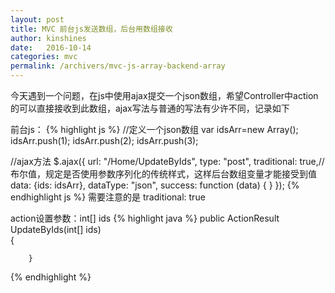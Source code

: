 ```yaml
---
layout: post
title: MVC 前台js发送数组，后台用数组接收
author: kinshines
date:   2016-10-14
categories: mvc
permalink: /archivers/mvc-js-array-backend-array
---
```


<p class="lead">今天遇到一个问题，在js中使用ajax提交一个json数组，希望Controller中action的可以直接接收到此数组，ajax写法与普通的写法有少许不同，记录如下</p>

前台js：
{% highlight js %}
//定义一个json数组
var idsArr=new Array();
idsArr.push(1);
idsArr.push(2);
idsArr.push(3);

//ajax方法
$.ajax({
url: "/Home/UpdateByIds",
type: "post",
traditional: true,//布尔值，规定是否使用参数序列化的传统样式，这样后台数组变量才能接受到值
data: {ids: idsArr},
dataType: "json",
success: function (data) {
}
});
{% endhighlight js %}
需要注意的是 traditional: true

action设置参数：int[] ids
{% highlight java %}
public ActionResult UpdateByIds(int[] ids)  
        {
            
        }  
{% endhighlight %}

